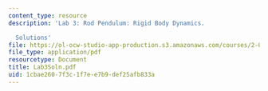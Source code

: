 ```yaml
---
content_type: resource
description: 'Lab 3: Rod Pendulum: Rigid Body Dynamics.

  Solutions'
file: https://ol-ocw-studio-app-production.s3.amazonaws.com/courses/2-004-modeling-dynamics-and-control-ii-spring-2003/1cbae2607f3c1f7ee7b9def25afb833a_Lab3Soln.pdf
file_type: application/pdf
resourcetype: Document
title: Lab3Soln.pdf
uid: 1cbae260-7f3c-1f7e-e7b9-def25afb833a
---
```

